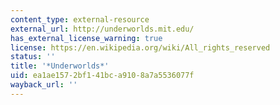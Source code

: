 ```yaml
---
content_type: external-resource
external_url: http://underworlds.mit.edu/
has_external_license_warning: true
license: https://en.wikipedia.org/wiki/All_rights_reserved
status: ''
title: '*Underworlds*'
uid: ea1ae157-2bf1-41bc-a910-8a7a5536077f
wayback_url: ''
---
```

